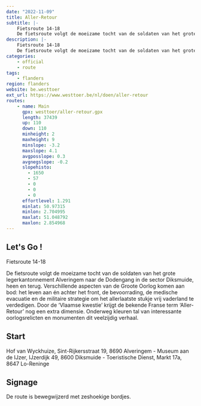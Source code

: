 ```yaml
---
date: "2022-11-09"
title: Aller-Retour
subtitle: |-
    Fietsroute 14-18
    De fietsroute volgt de moeizame tocht van de soldaten van het grote legerkantonnement Alveringem naar de Dodengang in de sector Diksmuide, heen en terug
description: |-
    Fietsroute 14-18
    De fietsroute volgt de moeizame tocht van de soldaten van het grote legerkantonnement Alveringem naar de Dodengang in de sector Diksmuide, heen en terug
categories:
    - official
    - route
tags:
    - flanders
region: flanders
website: be.westtoer
ext_url: https://www.westtoer.be/nl/doen/aller-retour
routes:
    - name: Main
      gpx: westtoer/aller-retour.gpx
      length: 37439
      up: 110
      down: 110
      minheight: 2
      maxheight: 9
      minslope: -3.2
      maxslope: 4.1
      avgposslope: 0.3
      avgnegslope: -0.2
      slopehisto:
        - 1650
        - 57
        - 0
        - 0
        - 0
      effortlevel: 1.291
      minlat: 50.97315
      minlon: 2.704995
      maxlat: 51.048792
      maxlon: 2.854968
---
```


## Let's Go ! 

Fietsroute 14-18

De fietsroute volgt de moeizame tocht van de soldaten van het grote legerkantonnement Alveringem naar de Dodengang in de sector Diksmuide, heen en terug. Verschillende aspecten van de Groote Oorlog komen aan bod: het leven aan én achter het front, de bevoorrading, de medische evacuatie en de militaire strategie om het allerlaatste stukje vrij vaderland te verdedigen. Door de ‘Vlaamse kwestie’ krijgt de bekende Franse term ‘Aller-Retour’ nog een extra dimensie. Onderweg kleuren tal van interessante oorlogsrelicten en monumenten dit veelzijdig verhaal.

## Start

Hof van Wyckhuize, Sint-Rijkersstraat 19, 8690 Alveringem - Museum aan de IJzer, IJzerdijk 49, 8600 Diksmuide - Toeristische Dienst, Markt 17a, 8647 Lo-Reninge

## Signage

De route is bewegwijzerd met zeshoekige bordjes.
